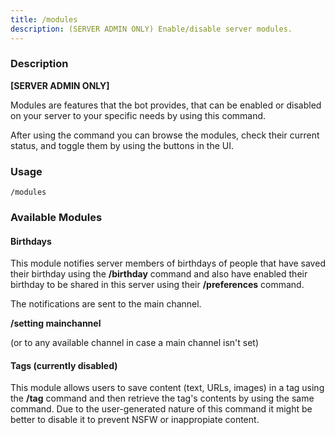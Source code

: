 ```yaml
---
title: /modules
description: (SERVER ADMIN ONLY) Enable/disable server modules.
---
```


### Description
**[SERVER ADMIN ONLY]** 

Modules are features that the bot provides, that can be enabled or disabled on your server to your specific needs by using this command.

After using the command you can browse the modules, check their current status, and toggle them by using the buttons in the UI.

### Usage

`/modules`

### Available Modules

#### Birthdays

This module notifies server members of birthdays of people that have saved their birthday using the **/birthday** command and also have enabled their birthday to be shared in this server using their **/preferences** command.

The notifications are sent to the main channel.

**/setting mainchannel**

(or to any available channel in case a main channel isn't set)

#### Tags (currently disabled)

This module allows users to save content (text, URLs, images) in a tag using the **/tag** command and then retrieve the tag's contents by using the same command. Due to the user-generated nature of this command it might be better to disable it to prevent NSFW or inappropiate content.